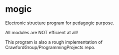 # mogic
Electronic structure program for pedagogic purpose.

All modules are NOT efficient at all!

This program is also a rough implementation of CrawfordGroup/ProgrammingProjects repo.
